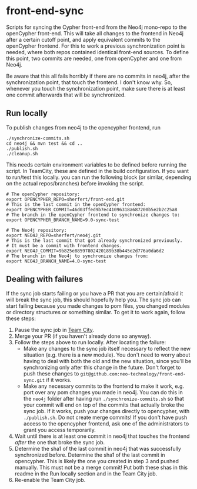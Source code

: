 # front-end-sync
Scripts for syncing the Cypher front-end from the Neo4j mono-repo to the openCypher front-end.
This will take all changes to the frontend in Neo4j after a certain cutoff point, and apply equivalent commits to the openCypher frontend.
For this to work a previous synchronization point is needed, where both repos contained identical front-end sources. 
To define this point, two commits are needed, one from openCypher and one from Neo4j.

Be aware that this all fails horribly if there are no commits in neo4j, after the synchronization point, that touch the frontend. I don't know why.
So, whenever you touch the synchronization point, make sure there is at least one commit afterwards that will be synchronized.

## Run locally

To publish changes from neo4j to the opencypher frontend, run 
```
./synchronize-commits.sh
cd neo4j && mvn test && cd ..
./publish.sh
./cleanup.sh
```
This needs certain environment variables to be defined before running the script.
In TeamCity, these are defined in the build configuration.
If you want to run/test this locally. you can run the following block (or similar, depending on the actual repos/branches) before invoking the script.

```
# The openCypher repository:
export OPENCYPHER_REPO=sherfert/front-end.git
# This is the last commit in the openCypher frontend:
export OPENCYPHER_COMMIT=46d03ffed9b7ec41096318a687200b5e2b2c25a8
# The branch in the openCypher frontend to synchronize changes to:
export OPENCYPHER_BRANCH_NAME=9.0-sync-test

# The Neo4j repository:
export NEO4J_REPO=sherfert/neo4j.git
# This is the last commit that got already synchronized previously.
# It must be a commit with frontend changes. 
export NEO4J_COMMIT=9b825e88597802420189b38b445e2d776a0da6d2
# The branch in the Neo4j to synchronize changes from:
export NEO4J_BRANCH_NAME=4.0-sync-test
```

## Dealing with failures

If the sync job starts failing or you have a PR that you are certain/afraid it will break the sync job, this should hopefully help you.
The sync job can start failing because you made changes to pom files, you changed modules or directory structures or something similar.
To  get it to work again, follow these steps:

1. Pause the sync job in [Team City](https://live.neo4j-build.io/viewType.html?buildTypeId=Monorepo_PublishFrontend).
1. Merge your PR (if you haven't already done so anyway).
1. Follow the steps above to run locally.
   After locating the failure:
   * Make any changes to the sync job itself necessary to reflect the new situation (e.g. there is a new module).
     You don't need to worry about having to deal with both the old and the new situation, since you'll be synchronizing only after this change in the future.
     Don't forget to push these changes to `git@github.com:neo-technology/front-end-sync.git` if it works.
   * Make any necessary commits to the frontend to make it work, e.g. port over any pom changes you made in neo4j.
     You can do this in the `neo4j` folder after having run  `./synchronize-commits.sh` so that your commit will end on top of the commits that actually broke the sync job.
     If it works, push your changes directly to opencypher, with `./publish.sh`. Do not create merge commits!
     If you don't have push access to the opencypher frontend, ask one of the administrators to grant you access temporarily.
1. Wait until there is at least one commit in neo4j that touches the frontend _after_ the one that broke the sync job.
1. Determine the sha1 of the last commit in neo4j that was successfully synchronized before.
   Determine the sha1 of the last commit in opencypher. This is likely the one you created in step 3 and pushed manually. This must not be a merge commit!
   Put both these shas in this readme in the Run locally section and in the Team City job.
1. Re-enable the Team City job.
